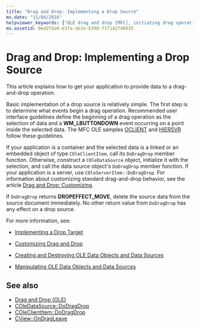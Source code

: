 ```yaml
---
title: "Drag and Drop: Implementing a Drop Source"
ms.date: "11/04/2016"
helpviewer_keywords: ["OLE drag and drop [MFC], initiating drag operations", "drag and drop [MFC], calling DoDragDrop", "OLE drag and drop [MFC], drop source", "OLE drag and drop [MFC], calling DoDragDrop", "drag and drop [MFC], initiating drag operations", "drag and drop [MFC], drop source"]
ms.assetid: 0ed2fda0-63fa-4b1e-b398-f1f142f40035
---
```

# Drag and Drop: Implementing a Drop Source

This article explains how to get your application to provide data to a drag-and-drop operation.

Basic implementation of a drop source is relatively simple. The first step is to determine what events begin a drag operation. Recommended user interface guidelines define the beginning of a drag operation as the selection of data and a **WM_LBUTTONDOWN** event occurring on a point inside the selected data. The MFC OLE samples [OCLIENT](../visual-cpp-samples.md) and [HIERSVR](../visual-cpp-samples.md) follow these guidelines.

If your application is a container and the selected data is a linked or an embedded object of type `COleClientItem`, call its `DoDragDrop` member function. Otherwise, construct a `COleDataSource` object, initialize it with the selection, and call the data source object's `DoDragDrop` member function. If your application is a server, use `COleServerItem::DoDragDrop`. For information about customizing standard drag-and-drop behavior, see the article [Drag and Drop: Customizing](../mfc/drag-and-drop-customizing.md).

If `DoDragDrop` returns **DROPEFFECT_MOVE**, delete the source data from the source document immediately. No other return value from `DoDragDrop` has any effect on a drop source.

For more information, see:

- [Implementing a Drop Target](../mfc/drag-and-drop-implementing-a-drop-target.md)

- [Customizing Drag and Drop](../mfc/drag-and-drop-customizing.md)

- [Creating and Destroying OLE Data Objects and Data Sources](../mfc/data-objects-and-data-sources-creation-and-destruction.md)

- [Manipulating OLE Data Objects and Data Sources](../mfc/data-objects-and-data-sources-manipulation.md)

## See also

- [Drag and Drop (OLE)](../mfc/drag-and-drop-ole.md)
- [COleDataSource::DoDragDrop](../mfc/reference/coledatasource-class.md#dodragdrop)
- [COleClientItem::DoDragDrop](../mfc/reference/coleclientitem-class.md#dodragdrop)
- [CView::OnDragLeave](../mfc/reference/cview-class.md#ondragleave)
